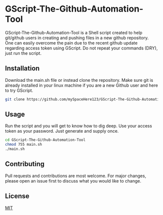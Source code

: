 # GScript-The-Github-Automation-Tool

GScript-The-Github-Automation-Tool is a Shell script created to help git/github users in creating and pushing files in a new github repository. One can easily overcome the pain due to the recent github update regarding access token using GScript. Do not repeat your commands (DRY), just run the script.

## Installation

Download the main.sh file or instead clone the repository. Make sure git is already installed in your linux machine if you are a new Github user and here to try GScript.

```bash
git clone https://github.com/mySpaceHere123/GScript-The-Github-Automation-Tool.git
```

## Usage

Run the script and you will get to know how to dig deep. Use your access token as your password. Just generate and supply once.

```bash
cd GScript-The-Github-Automation-Tool
chmod 755 main.sh
./main.sh
```

## Contributing

Pull requests and contributions are most welcome. For major changes, please open an issue first to discuss what you would like to change.

## License

[MIT](https://choosealicense.com/licenses/mit/)
